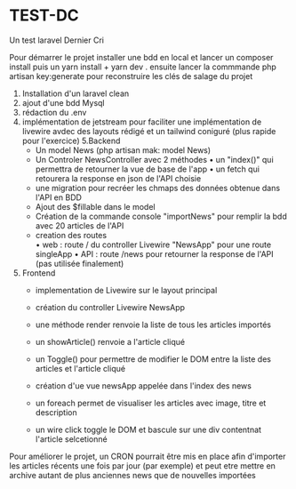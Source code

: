 # TEST-DC
Un test laravel Dernier Cri

Pour démarrer le projet installer une bdd en local et lancer un composer install puis un yarn install + yarn dev .
ensuite lancer la commmande php artisan key:generate pour reconstruire les clés de salage du projet 

1. Installation d'un laravel clean 
2. ajout d'une bdd Mysql 
3. rédaction du .env 
4. implémentation de jetstream pour faciliter une implémentation de livewire avdec des layouts rédigé et un tailwind coniguré (plus rapide pour l'exercice)
5.Backend
    - Un model News (php artisan mak: model News)
    - Un Controler NewsController avec 2 méthodes 
           • un "index()" qui permettra de retourner la vue de base de l'app
           • un fetch qui retourera la response en json de l'API choisie 
    - une migration pour recréer les chmaps des données obtenue dans l'API en BDD 
    - Ajout des $fillable dans le model 
    - Création de la commande console "importNews" pour remplir la bdd avec 20 articles de l'API
    - creation des routes   
        • web : route / du controller Livewire "NewsApp" pour une route singleApp 
        • API : route /news pour retourner la response de l'API (pas utilisée finalement) 
6. Frontend
    - implementation de Livewire sur le layout principal    
    - création du controller Livewire NewsApp 
    - une méthode render renvoie la liste de tous les articles importés
    - un showArticle() renvoie a l'article cliqué
    - un Toggle()  pour permettre de modifier le DOM entre la liste des articles et l'article cliqué
    
    - création d'ue vue newsApp appelée dans l'index des news 
    - un foreach permet de visualiser les articles avec image, titre et description     
    - un wire click toggle le DOM et bascule sur une div contentnat l'article selcetionné

Pour améliorer le projet, un CRON pourrait être mis en place afin d'importer les articles récents une fois par jour (par exemple) et peut etre mettre en archive autant de plus anciennes news que de nouvelles importées  

